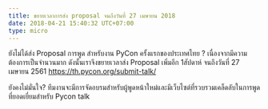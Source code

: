 ```yaml
---
title: ﻿ขยายเวลาการส่ง proposal จนถึงวันที่ 27 เมษายน 2018
date: 2018-04-21 15:40:32 UTC+07:00
type: micro
---
```


ยังไม่ได้ส่ง Proposal การพูด สำหรับงาน PyCon ครั้งแรกของประเทศไทย ?
เนื่องจากมีความต้องการเป็นจำนวนมาก ดังนั้นเราจึงขยายเวลาส่ง Proposal เพิ่มอีก 1สัปดาห์ จนถึงวันที่ 27 เมษายน 2561
https://th.pycon.org/submit-talk/

ยังคงไม่มั่นใจ? ทีมงานจะมีการจัดอบรมสำหรับผู้พูดหน้าใหม่และมีเว็บไซต์ที่รวบรวมเคล็ดลับในการพูดที่ยอดเยี่ยมสำหรับ Pycon talk
